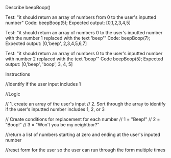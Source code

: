 Describe beepBoop()

Test: "it should return an array of numbers from 0 to the user's inputted number"
Code: beepBoop(5);
Expected output: [0,1,2,3,4,5]

Test: "it should return an array of numbers 0 to the user's inputted number with the number 1 replaced with the text 'beep'"
Code: beepBoop(7);
Expected output: [0,'beep', 2,3,4,5,6,7]

Test: "it should return an array of numbers 0 to the user's inputted number with number 2 replaced with the text 'boop'"
Code beepBoop(5);
Expected output: [0,'beep', 'boop', 3, 4, 5]

Instructions

//Identify if the user input includes 1

//Logic

// 1. create an array of the user's input
// 2. Sort through the array to identify if the user's inputted number includes 1, 2, or 3

// Create conditions for replacement for each number
// 1 = "Beep!"
// 2 = "Boop!"
// 3 = "Won't you be my neightbor?"

//return a list of numbers starting at zero and ending at the user's inputed number

//reset form for the user so the user can run through the form multiple times
